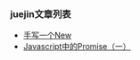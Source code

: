 ### juejin文章列表
- [手写一个New](https://juejin.im/post/5d737feae51d4561ba48fe56)
- [Javascript中的Promise（一）](https://juejin.im/post/5d74298ef265da03ea5aa1e2)
